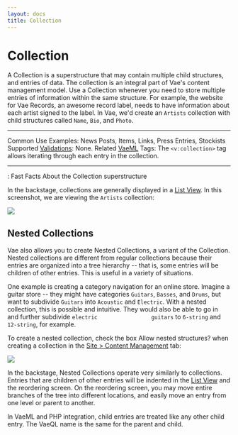 ```yaml
---
layout: docs
title: Collection
---
```


# Collection

A Collection is a superstructure that may contain multiple child
structures, and entries of data. The collection is an integral part of
Vae's content management model. Use a Collection whenever you need to
store multiple entries of information within the same structure. For
example, the website for Vae Records, an awesome record label, needs to
have information about each artist signed to the label. In Vae, we'd
create an `Artists` collection with child structures called `Name`,
`Bio`, and `Photo`.

  ---------------------------------------- ---------------------------------------------------------------------------------
  Common Use Examples:                     News Posts, Items, Links, Press Entries, Stockists
  Supported [Validations](#validations):   None.
  Related [VaeML](#vaeml) Tags:            The `<v:collection>` tag allows iterating through each entry in the collection.
  ---------------------------------------- ---------------------------------------------------------------------------------

  : Fast Facts About the Collection superstructure

In the backstage, collections are generally displayed in a [List
View](#backstage.content.list). In this screenshot, we are viewing the
`Artists` collection:

![](assets/images/screenshots/content_management/collection_list_view.png)

## Nested Collections

Vae also allows you to create Nested Collections, a variant of the
Collection. Nested collections are different from regular collections
because their entries are organized into a tree hierarchy -- that is,
some entries will be children of other entries. This is useful in a
variety of situations.

One example is creating a category navigation for an online store.
Imagine a guitar store -- they might have categories `Guitars`,
`Basses`, and `Drums`, but want to subdivide `Guitars` into `Acoustic`
and `Electric`. With a nested collection, this is possible and
intuitive. They would also be able to go in and further subdivide
`electric                 guitars` to `6-string` and `12-string`, for
example.

To create a nested collection, check the box Allow nested structures?
when creating a collection in the [Site &gt; Content
Management](#backstage.site.content_management) tab:

![](assets/images/screenshots/content_management/add_new_collection.png)

In the backstage, Nested Collections operate very similarly to
collections. Entries that are children of other entries will be indented
in the [List View](#backstage.content.list) and the reordering screen.
On the reordering screen, you may move entire branches of the tree into
different locations, and easily move an entry from one level or parent
to another.

In VaeML and PHP integration, child entries are treated like any other
child entry. The VaeQL name is the same for the parent and child.
